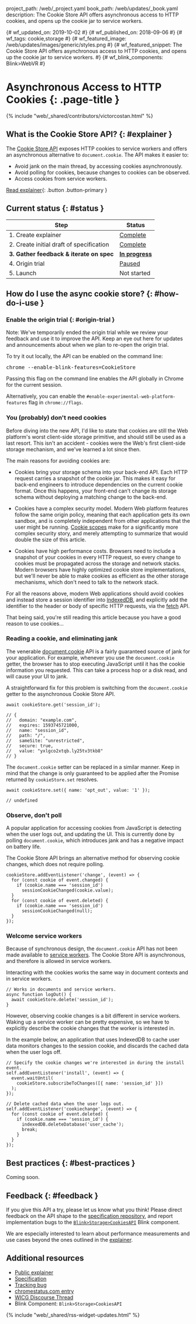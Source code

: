 project_path: /web/_project.yaml
book_path: /web/updates/_book.yaml
description: The Cookie Store API offers asynchronous access to HTTP cookies, and opens up the cookie jar to service workers.

{# wf_updated_on: 2019-10-02 #}
{# wf_published_on: 2018-09-06 #}
{# wf_tags: cookie,storage #}
{# wf_featured_image: /web/updates/images/generic/styles.png #}
{# wf_featured_snippet: The Cookie Store API offers asynchronous access to HTTP cookies, and opens up the cookie jar to service workers. #}
{# wf_blink_components: Blink>WebVR #}

# Asynchronous Access to HTTP Cookies {: .page-title }

{% include "web/_shared/contributors/victorcostan.html" %}

<div class="clearfix"></div>

## What is the Cookie Store API? {: #explainer }

The [Cookie Store API][cr-status] exposes HTTP cookies to service workers and
offers an asynchronous alternative to `document.cookie`. The API makes it
easier to:

* Avoid jank on the main thread, by accessing cookies asynchronously.
* Avoid polling for cookies, because changes to cookies can be observed.
* Access cookies from service workers.

[Read explainer][explainer]{: .button .button-primary }

## Current status {: #status }

| Step                                       | Status                       |
| ------------------------------------------ | ---------------------------- |
| 1. Create explainer                        | [Complete][explainer]        |
| 2. Create initial draft of specification   | [Complete][spec]             |
| **3. Gather feedback & iterate on spec**   | [**In progress**](#feedback) |
| 4. Origin trial                            | [Paused](#origin-trial)      |
| 5. Launch                                  | Not started                  |


## How do I use the async cookie store? {: #how-do-i-use }

### Enable the origin trial {: #origin-trial }

Note: We've temporarily ended the origin trial while we review your feedback
and use it to improve the API. Keep an eye out here for updates and
announcements about when we plan to re-open the origin trial.

<!--
To get access to this new API on your site, please [sign
up](http://bit.ly/OriginTrialSignup){: .external} for the "Cookie Store API"
Origin Trial.
-->

To try it out locally, the API can be enabled on the command line:

<pre class="devsite-terminal devsite-click-to-copy">
chrome --enable-blink-features=CookieStore
</pre>

Passing this flag on the command line enables the API globally in Chrome for
the current session.

Alternatively, you can enable the `#enable-experimental-web-platform-features`
flag in `chrome://flags`.

### You (probably) don't need cookies

Before diving into the new API, I'd like to state that cookies are still the Web
platform's worst client-side storage primitive, and should still be used as a
last resort. This isn't an accident - cookies were the Web's first client-side
storage mechanism, and we've learned a lot since then.

The main reasons for avoiding cookies are:

* Cookies bring your storage schema into your back-end API.
  Each HTTP request carries a snapshot of the cookie jar. This makes it easy for
  back-end engineers to introduce dependencies on the current cookie format. Once
  this happens, your front-end can't change its storage schema without deploying
  a matching change to the back-end.

* Cookies have a complex security model.
  Modern Web platform features follow the same origin policy, meaning that
  each application gets its own sandbox, and is completely independent from
  other applications that the user might be running.
  [Cookie scopes](https://developer.mozilla.org/en-US/docs/Web/HTTP/Cookies#Scope_of_cookies)
  make for a significantly more complex security story, and merely attempting to
  summarize that would double the size of this article.

* Cookies have high performance costs. Browsers need to include a snapshot of
  your cookies in every HTTP request, so every change to cookies must be
  propagated across the storage and network stacks. Modern browsers have highly
  optimized cookie store implementations, but we'll never be able to make
  cookies as efficient as the other storage mechanisms, which don't need to talk
  to the network stack.

For all the reasons above, modern Web applications should avoid cookies and
instead store a session identifier into
[IndexedDB](https://developer.mozilla.org/en-US/docs/Web/API/IndexedDB_API), and
explicitly add the identifier to the header or body of specific HTTP requests,
via the [fetch](https://developer.mozilla.org/en-US/docs/Web/API/Fetch_API) API.

That being said, you're still reading this article because you have a good
reason to use cookies...

### Reading a cookie, and eliminating jank

The venerable
[document.cookie](https://developer.mozilla.org/en-US/docs/Web/API/Document/cookie)
API is a fairly guaranteed source of jank for your application. For example,
whenever you use the `document.cookie` getter, the browser has to stop executing
JavaScript until it has the cookie information you requested. This can take a
process hop or a disk read, and will cause your UI to jank.

A straightforward fix for this problem is switching from the `document.cookie`
getter to the asynchronous Cookie Store API.

    await cookieStore.get('session_id');

    // {
    //   domain: "example.com",
    //   expires: 1593745721000,
    //   name: "session_id",
    //   path: "/",
    //   sameSite: "unrestricted",
    //   secure: true,
    //   value: "yxlgco2xtqb.ly25tv3tkb8"
    // }

The `document.cookie` setter can be replaced in a similar manner. Keep in mind
that the change is only guaranteed to be applied after the Promise returned by
`cookieStore.set` resolves.

    await cookieStore.set({ name: 'opt_out', value: '1' });

    // undefined

### Observe, don't poll

A popular application for accessing cookies from JavaScript is detecting when
the user logs out, and updating the UI. This is currently done by polling
`document.cookie`, which introduces jank and has a negative impact on battery
life.

The Cookie Store API brings an alternative method for observing cookie
changes, which does not require polling.

    cookieStore.addEventListener('change', (event) => {
      for (const cookie of event.changed) {
        if (cookie.name === 'session_id')
          sessionCookieChanged(cookie.value);
      }
      for (const cookie of event.deleted) {
        if (cookie.name === 'session_id')
          sessionCookieChanged(null);
      }
    });

### Welcome service workers

Because of synchronous design, the `document.cookie` API has not been made
available to
[service workers](/web/fundamentals/primers/service-workers/).
The Cookie Store API is asynchronous, and therefore is allowed in service
workers.

Interacting with the cookies works the same way in document contexts and in
service workers.

    // Works in documents and service workers.
    async function logOut() {
      await cookieStore.delete('session_id');
    }

However, observing cookie changes is a bit different in service workers. Waking
up a service worker can be pretty expensive, so we have to explicitly describe
the cookie changes that the worker is interested in.

In the example below, an application that uses IndexedDB to cache user data
monitors changes to the session cookie, and discards the cached data when the
user logs off.

    // Specify the cookie changes we're interested in during the install event.
    self.addEventListener('install', (event) => {
      event.waitUntil(
        cookieStore.subscribeToChanges([{ name: 'session_id' }])
      );
    });

    // Delete cached data when the user logs out.
    self.addEventListener('cookiechange', (event) => {
      for (const cookie of event.deleted) {
        if (cookie.name === 'session_id') {
          indexedDB.deleteDatabase('user_cache');
          break;
        }
      }
    });

## Best practices {: #best-practices }

Coming soon.

## Feedback {: #feedback }

If you give this API a try, please let us know what you think! Please direct
feedback on the API shape to the
[specification repository](https://github.com/WICG/cookie-store/issues),
and report implementation bugs to the
[`Blink>Storage>CookiesAPI`](https://bugs.chromium.org/p/chromium/issues/entry?template=Defect+report+from+developer&components=Blink%3EStorage%3ECookiesAPI)
Blink component.

We are especially interested to learn about performance measurements and use
cases beyond the ones outlined in the [explainer][explainer].

## Additional resources

* [Public explainer][explainer]
* [Specification][spec]
* [Tracking bug][cr-bug]
* [chromestatus.com entry][cr-status]
* [WICG Discourse Thread][wicg-discourse]
* Blink Component: `Blink>Storage>CookiesAPI`

{% include "web/_shared/rss-widget-updates.html" %}



[spec]: https://wicg.github.io/cookie-store/
[cr-bug]: https://bugs.chromium.org/p/chromium/issues/detail?id=729800
[cr-status]: https://www.chromestatus.com/feature/5658847691669504
[explainer]: https://wicg.github.io/cookie-store/explainer.html
[wicg-discourse]: https://discourse.wicg.io/t/rfc-proposal-for-an-asynchronous-cookies-api/1652
